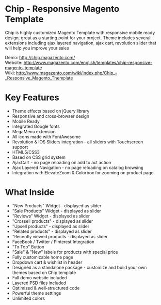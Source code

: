 Chip - Responsive Magento Template
==================================
Chip is highly customized Magento Template with responsive mobile ready design, great as a starting point for your project. Theme includes several extensions including ajax layered navigation, ajax cart, revolution slider that will help you improve your sales<br/>

Demo: http://chip.magazento.com/<br/>
Website: http://www.magazento.com/english/templates/chip-responsive-magento-template<br/>
Wiki: http://www.magazento.com/wiki/index.php/Chip_-_Responsive_Magento_Themplate<br/>

Key Features
========================

- Theme effects based on jQuery library<br/>
- Responsive and cross-browser design<br/>
- Mobile Ready<br/>
- Integrated Google fonts<br/>
- MegaMenu extension<br/>
- All icons made with FontAwesome<br/>
- Revolution & IOS Sliders integration - all sliders with Touchscreen support<br/>
- HTML5/CSS3<br/>
- Based on CSS grid system<br/>
- AjaxCart - no page reloading on add to act action<br/>
- Ajax Layered Navigation - no page reloading on catalog browsing<br/>
- Integration with ElevateZoom & Colorbox for zooming on product page<br/>



What Inside
========================
- "New Products" Widget - displayed as slider<br/>
- "Sale Products" Widget - displayed as slider<br/>
- "Reviews" Widget - displayed as slider <br/>
- "Crossell products" - displayed as slider<br/>
- "Upsell products" - displayed as slider<br/>
- "Related products" - displayed as slider<br/>
- "Recently viewed products - displayed as slider<br/>
- FaceBook / Twitter / Pinterest Integration<br/>
- "To Top" Button <br/>
- "Sale" & "New" labels for products with special price<br/>
- Fully customizable home page<br/>
- Dropdown cart & wishlist in header<br/>
- Designed as a standalone package - customize and build your own themes based on Chip template<br/>
- Full demo website included<br/>
- Layered PSD files included<br/>
- Optimized & well-structured code<br/>
- Powerful theme settings <br/>
- Unlimited colors<br/>

